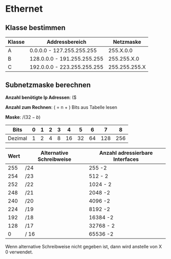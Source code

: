 # Ethernet

## Klasse bestimmen

| Klasse | Addressbereich | Netzmaske |
|--|--|--|
| A | 0.0.0.0 - 127.255.255.255 | 255.X.0.0 |
| B | 128.0.0.0 - 191.255.255.255 | 255.255.X.0 |
| C | 192.0.0.0 - 223.255.255.255 | 255.255.255.X |

## Subnetzmaske berechnen
**Anzahl benötigte Ip Adressen**: \($

**Anzahl zum Rechnen**: \( = n + \) Bits aus Tabelle lesen

**Maske**: $/(32 - b)$

| Bits  | 0 | 1 | 2 | 3 | 4 | 5 | 6 | 7 | 8 |
|---|---|---|---|---|---|---|---|---|---|
| Dezimal | 1 | 2 | 4 | 8 | 16| 32| 64|128|256|


| Wert | Alternative Schreibweise | Anzahl adressierbare Interfaces |
|--|--|--|
| 255 | /24 | 255 -2 |
| 254 | /23 | 512 - 2 |
| 252 | /22 | 1024 - 2 |
| 248 | /21 | 2048 -2 |
| 240 | /20 | 4096 -2 |
| 224 | /19 | 8192 -2 |
| 192 | /18 | 16384 -2 |
| 128 | /17 | 32768 - 2 |
| 0 | / 16 | 65536 -2 |

Wenn alternative Schreibweise nicht gegeben ist, dann wird anstelle von X 0 verwendet.
